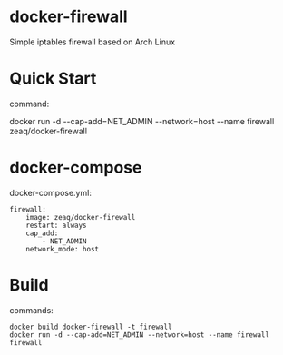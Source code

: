 # docker-firewall
Simple iptables firewall based on Arch Linux

# Quick Start
command:

 docker run -d --cap-add=NET_ADMIN --network=host --name firewall zeaq/docker-firewall

# docker-compose
docker-compose.yml:

    firewall:
        image: zeaq/docker-firewall
        restart: always
        cap_add:
            - NET_ADMIN
        network_mode: host

# Build
commands:

	docker build docker-firewall -t firewall
	docker run -d --cap-add=NET_ADMIN --network=host --name firewall firewall

